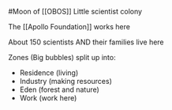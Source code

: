 #Moon of [[OBOS]]
Little scientist colony

The [[Apollo Foundation]] works here


About 150 scientists AND their families live here

Zones (Big bubbles) split up into:

- Residence (living)
- Industry (making resources)
- Eden (forest and nature)
- Work (work here)